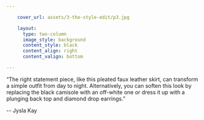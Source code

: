 ```yaml
---

    cover_url: assets/3-the-style-edit/p3.jpg

    layout:
      type: two-column
      image_style: background
      content_style: black
      content_align: right
      content_valign: bottom

---
```


“The right statement piece, like this pleated faux leather skirt, can transform a simple outfit from day to night. Alternatively, you can soften this look by replacing the black camisole with an off-white one or dress it up with a plunging back top and diamond drop earrings.”

-- Jysla Kay
